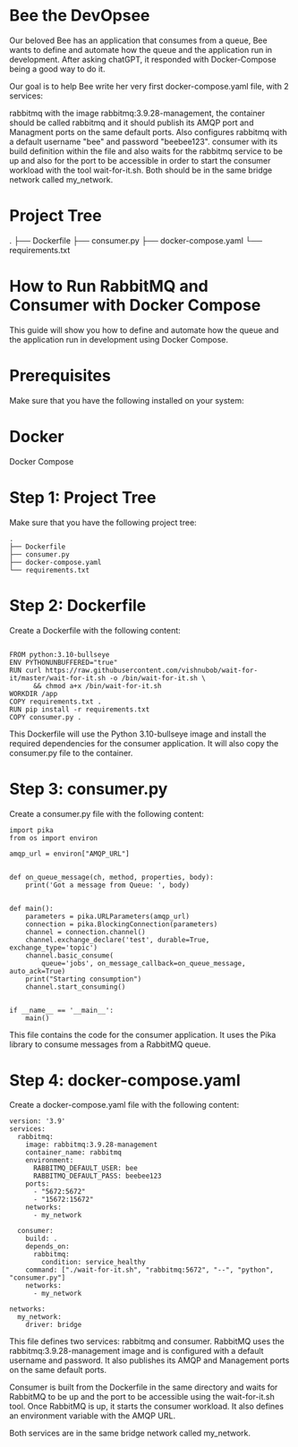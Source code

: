 # Bee the DevOpsee
Our beloved Bee has an application that consumes from a queue, Bee wants to define and automate how the queue and the application run in development. After asking chatGPT, it responded with Docker-Compose being a good way to do it.


Our goal is to help Bee write her very first docker-compose.yaml file, with 2 services:

rabbitmq with the image rabbitmq:3.9.28-management, the container should be called rabbitmq and it should publish its AMQP port and Managment ports on the same default ports. Also configures rabbitmq with a default username "bee" and password "beebee123".
consumer with its build definition within the file and also waits for the rabbitmq service to be up and also for the port to be accessible in order to start the consumer workload with the tool wait-for-it.sh.
Both should be in the same bridge network called my_network.

# Project Tree
.
├── Dockerfile
├── consumer.py
├── docker-compose.yaml
└── requirements.txt


# How to Run RabbitMQ and Consumer with Docker Compose
This guide will show you how to define and automate how the queue and the application run in development using Docker Compose.

 # Prerequisites
Make sure that you have the following installed on your system:

# Docker
Docker Compose
# Step 1: Project Tree
Make sure that you have the following project tree:
```
.
├── Dockerfile
├── consumer.py
├── docker-compose.yaml
└── requirements.txt
```

# Step 2: Dockerfile
Create a Dockerfile with the following content:
```

FROM python:3.10-bullseye
ENV PYTHONUNBUFFERED="true"
RUN curl https://raw.githubusercontent.com/vishnubob/wait-for-it/master/wait-for-it.sh -o /bin/wait-for-it.sh \
      && chmod a+x /bin/wait-for-it.sh
WORKDIR /app
COPY requirements.txt .
RUN pip install -r requirements.txt
COPY consumer.py .
```

This Dockerfile will use the Python 3.10-bullseye image and install the required dependencies for the consumer application. It will also copy the consumer.py file to the container.

# Step 3: consumer.py
Create a consumer.py file with the following content:
```
import pika
from os import environ
 
amqp_url = environ["AMQP_URL"]
 
 
def on_queue_message(ch, method, properties, body):
    print('Got a message from Queue: ', body)
 
 
def main():
    parameters = pika.URLParameters(amqp_url)
    connection = pika.BlockingConnection(parameters)
    channel = connection.channel()
    channel.exchange_declare('test', durable=True, exchange_type='topic')
    channel.basic_consume(
        queue='jobs', on_message_callback=on_queue_message, auto_ack=True)
    print("Starting consumption")
    channel.start_consuming()
 
 
if __name__ == '__main__':
    main()
```
This file contains the code for the consumer application. It uses the Pika library to consume messages from a RabbitMQ queue.

# Step 4: docker-compose.yaml
Create a docker-compose.yaml file with the following content:

```
version: '3.9'
services:
  rabbitmq:
    image: rabbitmq:3.9.28-management
    container_name: rabbitmq
    environment:
      RABBITMQ_DEFAULT_USER: bee
      RABBITMQ_DEFAULT_PASS: beebee123
    ports:
      - "5672:5672"
      - "15672:15672"
    networks:
      - my_network

  consumer:
    build: .
    depends_on:
      rabbitmq:
        condition: service_healthy
    command: ["./wait-for-it.sh", "rabbitmq:5672", "--", "python", "consumer.py"]
    networks:
      - my_network

networks:
  my_network:
    driver: bridge
```
This file defines two services: rabbitmq and consumer. RabbitMQ uses the rabbitmq:3.9.28-management image and is configured with a default username and password. It also publishes its AMQP and Management ports on the same default ports.

Consumer is built from the Dockerfile in the same directory and waits for RabbitMQ to be up and the port to be accessible using the wait-for-it.sh tool. Once RabbitMQ is up, it starts the consumer workload. It also defines an environment variable with the AMQP URL.

Both services are in the same bridge network called my_network.
